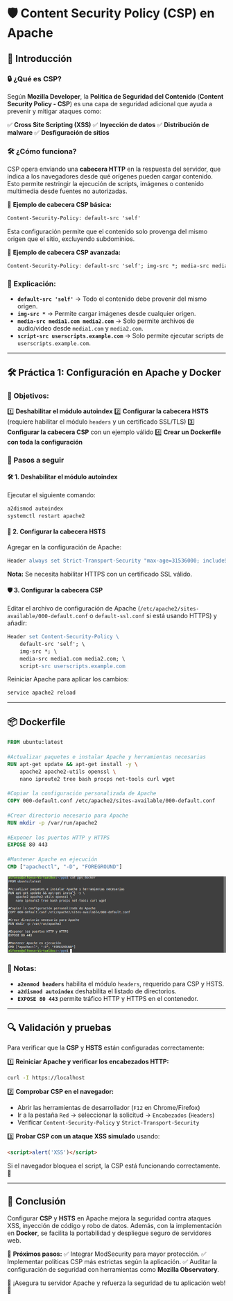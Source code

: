 # 🛡️ Content Security Policy (CSP) en Apache

## 📌 Introducción

### 🔒 ¿Qué es CSP?
Según **Mozilla Developer**, la **Política de Seguridad del Contenido** (**Content Security Policy - CSP**) es una capa de seguridad adicional que ayuda a prevenir y mitigar ataques como:

✅ **Cross Site Scripting (XSS)**
✅ **Inyección de datos**
✅ **Distribución de malware**
✅ **Desfiguración de sitios**

### 🛠️ ¿Cómo funciona?
CSP opera enviando una **cabecera HTTP** en la respuesta del servidor, que indica a los navegadores desde qué orígenes pueden cargar contenido. Esto permite restringir la ejecución de scripts, imágenes o contenido multimedia desde fuentes no autorizadas.

🔹 **Ejemplo de cabecera CSP básica:**
```apache
Content-Security-Policy: default-src 'self'
```
Esta configuración permite que el contenido solo provenga del mismo origen que el sitio, excluyendo subdominios.

🔹 **Ejemplo de cabecera CSP avanzada:**
```apache
Content-Security-Policy: default-src 'self'; img-src *; media-src media1.com media2.com; script-src userscripts.example.com
```
### 📖 Explicación:
- **`default-src 'self'`** → Todo el contenido debe provenir del mismo origen.
- **`img-src *`** → Permite cargar imágenes desde cualquier origen.
- **`media-src media1.com media2.com`** → Solo permite archivos de audio/video desde `media1.com` y `media2.com`.
- **`script-src userscripts.example.com`** → Solo permite ejecutar scripts de `userscripts.example.com`.

---

## 🛠️ Práctica 1: Configuración en Apache y Docker
### 🎯 Objetivos:
1️⃣ **Deshabilitar el módulo autoindex**
2️⃣ **Configurar la cabecera HSTS** (requiere habilitar el módulo `headers` y un certificado SSL/TLS)
3️⃣ **Configurar la cabecera CSP** con un ejemplo válido
4️⃣ **Crear un Dockerfile con toda la configuración**

### 🚀 Pasos a seguir
#### 🛠️ 1. Deshabilitar el módulo autoindex
Ejecutar el siguiente comando:
```bash
a2dismod autoindex
systemctl restart apache2
```

#### 🔐 2. Configurar la cabecera HSTS
Agregar en la configuración de Apache:
```apache
Header always set Strict-Transport-Security "max-age=31536000; includeSubDomains; preload"
```
**Nota:** Se necesita habilitar HTTPS con un certificado SSL válido.

#### 🛡️ 3. Configurar la cabecera CSP
Editar el archivo de configuración de Apache (`/etc/apache2/sites-available/000-default.conf` o `default-ssl.conf` si está usando HTTPS) y añadir:
```apache
Header set Content-Security-Policy \
    default-src 'self'; \
    img-src *; \
    media-src media1.com media2.com; \
    script-src userscripts.example.com
```
Reiniciar Apache para aplicar los cambios:
```bash
service apache2 reload
```

---

## 📦 Dockerfile

```dockerfile
FROM ubuntu:latest

#Actualizar paquetes e instalar Apache y herramientas necesarias
RUN apt-get update && apt-get install -y \
    apache2 apache2-utils openssl \
    nano iproute2 tree bash procps net-tools curl wget

#Copiar la configuración personalizada de Apache
COPY 000-default.conf /etc/apache2/sites-available/000-default.conf

#Crear directorio necesario para Apache
RUN mkdir -p /var/run/apache2

#Exponer los puertos HTTP y HTTPS
EXPOSE 80 443

#Mantener Apache en ejecución
CMD ["apachectl", "-D", "FOREGROUND"]
```
![Dockerfile](https://github.com/PPS10711021/RA3/blob/main/RA3/RA3_1/assets/1_CSP/Dockerfile.png)

### 📌 Notas:
- **`a2enmod headers`** habilita el módulo `headers`, requerido para CSP y HSTS.
- **`a2dismod autoindex`** deshabilita el listado de directorios.
- **`EXPOSE 80 443`** permite tráfico HTTP y HTTPS en el contenedor.

---

## 🔍 Validación y pruebas
Para verificar que la **CSP** y **HSTS** están configuradas correctamente:

1️⃣ **Reiniciar Apache y verificar los encabezados HTTP:**
```bash
curl -I https://localhost
```
2️⃣ **Comprobar CSP en el navegador:**
   - Abrir las herramientas de desarrollador (`F12` en Chrome/Firefox)
   - Ir a la pestaña `Red` → seleccionar la solicitud → `Encabezados` (`Headers`)
   - Verificar `Content-Security-Policy` y `Strict-Transport-Security`

3️⃣ **Probar CSP con un ataque XSS simulado** usando:
```html
<script>alert('XSS')</script>
```
Si el navegador bloquea el script, la CSP está funcionando correctamente. 🚀

---

## 🎯 Conclusión
Configurar **CSP** y **HSTS** en Apache mejora la seguridad contra ataques XSS, inyección de código y robo de datos. Además, con la implementación en **Docker**, se facilita la portabilidad y despliegue seguro de servidores web.

🔹 **Próximos pasos:**
✅ Integrar ModSecurity para mayor protección.
✅ Implementar políticas CSP más estrictas según la aplicación.
✅ Auditar la configuración de seguridad con herramientas como **Mozilla Observatory**.

🚀 ¡Asegura tu servidor Apache y refuerza la seguridad de tu aplicación web! 🔐

